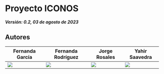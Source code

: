 # Proyecto ICONOS
***Versión: 0.2, 03 de agosto de 2023***

## Autores
| Fernanda García | Fernanda Rodríguez | Jorge Rosales | Yahir Saavedra |
| ------------- | ------------- | ------------- | ------------- |
| ![](https://gcdnb.pbrd.co/images/CfoXCusYXj1f.webp?o=1)  | ![](https://gcdnb.pbrd.co/images/spAXpyrFE5pW.webp?o=1)  | ![](https://gcdnb.pbrd.co/images/s6LWMcbKF4tB.webp?o=1)  | ![](https://gcdnb.pbrd.co/images/ewIGKRNwMbrV.webp?o=1)  |
